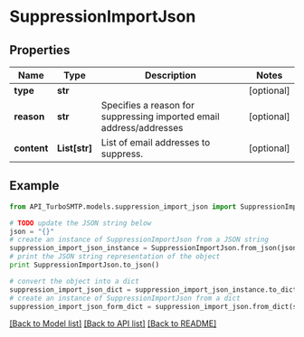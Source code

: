 # SuppressionImportJson


## Properties

Name | Type | Description | Notes
------------ | ------------- | ------------- | -------------
**type** | **str** |  | [optional] 
**reason** | **str** | Specifies a reason for suppressing imported email address/addresses | [optional] 
**content** | **List[str]** | List of email addresses to suppress. | [optional] 

## Example

```python
from API_TurboSMTP.models.suppression_import_json import SuppressionImportJson

# TODO update the JSON string below
json = "{}"
# create an instance of SuppressionImportJson from a JSON string
suppression_import_json_instance = SuppressionImportJson.from_json(json)
# print the JSON string representation of the object
print SuppressionImportJson.to_json()

# convert the object into a dict
suppression_import_json_dict = suppression_import_json_instance.to_dict()
# create an instance of SuppressionImportJson from a dict
suppression_import_json_form_dict = suppression_import_json.from_dict(suppression_import_json_dict)
```
[[Back to Model list]](../README.md#documentation-for-models) [[Back to API list]](../README.md#documentation-for-api-endpoints) [[Back to README]](../README.md)


